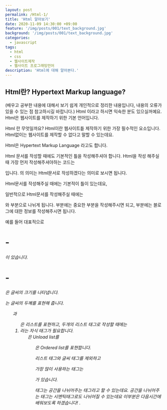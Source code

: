 ```yaml
---
layout: post
permalink: /Html-1/
title: 'Html 알아보기'
date: 2020-11-09 14:30:00 +09:00
feature: '/img/posts/001/text_background.jpg'
background: '/img/posts/001/text_background.jpg'
categories:
  - javascript
tags:
  - html
  - css
  - 웹사이트제작
  - 웹사이트 프로그래밍언어
description: 'Html에 대해 알아본다.'
---
```


## Html란? Hypertext Markup language?

(배우고 공부한 내용에 대해서 보기 쉽게 개인적으로 정리한 내용입니다,
내용의 오류가 있을 수 있는 점 참고하시길 바랍니다.)
Html 이라고 하시면 익숙한 분도 있으실꺼예요.
Html은 웹사이트를 제작하기 위한 기본 언어입니다.

Html  란 무엇일까요?
Html이란 웹사이트틑 제작하기 위한 가장 필수적인 요소입니다.
Html없이는 웹사이트를 제작할 수 없다고 말할 수 있는데요.

Html은 Hypertext Markup Language 라고도 합니다.


Html 문서를 작성할 때에도 기본적인 틀을 작성해주셔야 합니다.
Html을 작성 해주실 때 가장 먼저 작성해주셔야하는 코드는
<!DOCTYPE html>입니다.

<!DOCTYPE html>의 의미는 Html문서로 작성하겠다는 의미로 보시면 됩니다.
Html문서를 작성해주실 때에는 기본적이 틀이 있는데요,

일반적으로 Html문서를 작성해주실 때에는
<head>와 <Body>부분으로 나뉘게 됩니다.

<head>부분에는 중요한 부분을 작성해주시면 되고,
<body>부분에는 블로그에 대한 정보를 작성해주시면 됩니다.

예를 들어 대표적으로 <H1>-<H6>이 있습니다.

<H1>-<H6>은 글씨의 크기를 나타냅니다.

<bold> 는 글씨의 두꼐를 표현해 줍니다.

<ul>과 <ol>은 리스트를 표현하고,
두개의 리스트 태그로 작성할 때에는 <li>라는 자식 태그가 필요합니다.

<ul>은 Unload list를
<ol>은 Ordered list를 표현합니다.

리스트 태그와 글씨 태그를 제외하고

가장 많이 사용하는 태그는 <div>가 있습니다.

<div>태그는 공간을 나뉘어주는 태그라고 할 수 있는데요.
공간을 나뉘어주는 태그는 시멘틱태그로도 나뉘어질 수 있는데요
이부분은 다음시간에 배워보도록 하겠습니다! .
